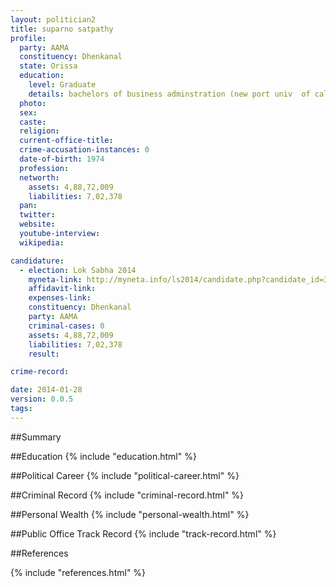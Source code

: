 ```yaml
---
layout: politician2
title: suparno satpathy
profile: 
  party: AAMA
  constituency: Dhenkanal
  state: Orissa
  education: 
    level: Graduate
    details: bachelors of business adminstration (new port univ  of california) deg. awaited
  photo: 
  sex: 
  caste: 
  religion: 
  current-office-title: 
  crime-accusation-instances: 0
  date-of-birth: 1974
  profession: 
  networth: 
    assets: 4,88,72,009
    liabilities: 7,02,378
  pan: 
  twitter: 
  website: 
  youtube-interview: 
  wikipedia: 

candidature: 
  - election: Lok Sabha 2014
    myneta-link: http://myneta.info/ls2014/candidate.php?candidate_id=3272
    affidavit-link: 
    expenses-link: 
    constituency: Dhenkanal 
    party: AAMA
    criminal-cases: 0
    assets: 4,88,72,009
    liabilities: 7,02,378
    result:  

crime-record: 

date: 2014-01-28
version: 0.0.5
tags: 
---
```

##Summary


##Education
{% include "education.html" %}


##Political Career
{% include "political-career.html" %}


##Criminal Record
{% include "criminal-record.html" %}


##Personal Wealth
{% include "personal-wealth.html" %}


##Public Office Track Record
{% include "track-record.html" %}


##References


{% include "references.html" %}